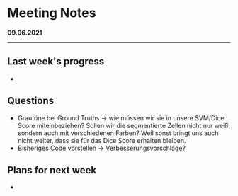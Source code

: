 # Meeting Notes
**09.06.2021**

---

## Last week's progress
- 

## Questions
- Grautöne bei Ground Truths -> wie müssen wir sie in unsere SVM/Dice Score miteinbeziehen? Sollen 
  wir die segmentierte Zellen  nicht nur weiß, sondern auch mit verschiedenen Farben? Weil sonst 
  bringt uns auch nicht weiter, dass sie für das Dice Score erhalten bleiben.
- Bisheriges Code vorstellen -> Verbesserungsvorschläge?



## Plans for next week
- 
